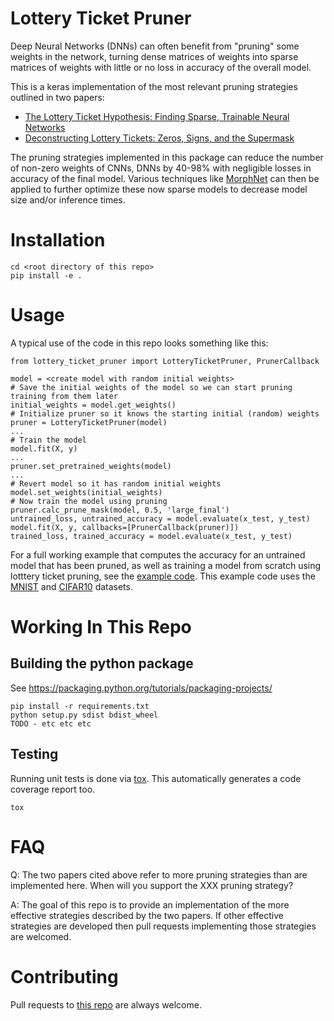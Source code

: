 # Lottery Ticket Pruner

Deep Neural Networks (DNNs) can often benefit from "pruning" some weights in the network, turning dense matrices of weights
into sparse matrices of weights with little or no loss in accuracy of the overall model.

This is a keras implementation of the most relevant pruning strategies outlined in two papers:

- [The Lottery Ticket Hypothesis: Finding Sparse, Trainable Neural Networks](https://arxiv.org/pdf/1803.03635.pdf)
- [Deconstructing Lottery Tickets: Zeros, Signs, and the Supermask](https://eng.uber.com/deconstructing-lottery-tickets/)

The pruning strategies implemented in this package can reduce the number of non-zero weights of CNNs, DNNs
by 40-98% with negligible losses in accuracy of the final model.
Various techniques like [MorphNet](https://ai.googleblog.com/2019/04/morphnet-towards-faster-and-smaller.html) can then
be applied to further optimize these now sparse models to decrease model size and/or inference times.

# Installation

    cd <root directory of this repo>
    pip install -e .

# Usage

A typical use of the code in this repo looks something like this:

    from lottery_ticket_pruner import LotteryTicketPruner, PrunerCallback
    
    model = <create model with random initial weights>
    # Save the initial weights of the model so we can start pruning training from them later
    initial_weights = model.get_weights()
    # Initialize pruner so it knows the starting initial (random) weights
    pruner = LotteryTicketPruner(model)
    ...
    # Train the model
    model.fit(X, y)
    ...
    pruner.set_pretrained_weights(model)
    ...
    # Revert model so it has random initial weights
    model.set_weights(initial_weights)
    # Now train the model using pruning
    pruner.calc_prune_mask(model, 0.5, 'large_final')
    untrained_loss, untrained_accuracy = model.evaluate(x_test, y_test)
    model.fit(X, y, callbacks=[PrunerCallback(pruner)])
    trained_loss, trained_accuracy = model.evaluate(x_test, y_test)

For a full working example that computes the accuracy for an untrained model that has been pruned, as well
as training a model from scratch using lotttery ticket pruning, see the [example code](example/example.py).
This example code uses the [MNIST](https://keras.io/api/datasets/mnist/) and
[CIFAR10](https://keras.io/api/datasets/cifar10/) datasets.

# Working In This Repo

## Building the python package

See https://packaging.python.org/tutorials/packaging-projects/

    pip install -r requirements.txt
    python setup.py sdist bdist_wheel
    TODO - etc etc etc

## Testing

Running unit tests is done via [tox](https://pypi.org/project/tox/). This automatically generates a code coverage report too.

    tox

# FAQ

Q: The two papers cited above refer to more pruning strategies than are implemented here. When will you support the
XXX pruning strategy?

A: The goal of this repo is to provide an implementation of the more effective strategies described
by the two papers. If other effective strategies are developed then pull requests implementing those strategies  are welcomed.

# Contributing

Pull requests to [this repo](https://github.com/jim-meyer/lottery_ticket_prune) are always welcome.
